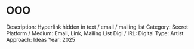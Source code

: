 # OOO

Description: Hyperlink hidden in text / email / mailing list
Category: Secret
Platform / Medium: Email, Link, Mailing List
Digi / IRL: Digital
Type: Artist
Approach: Ideas
Year: 2025